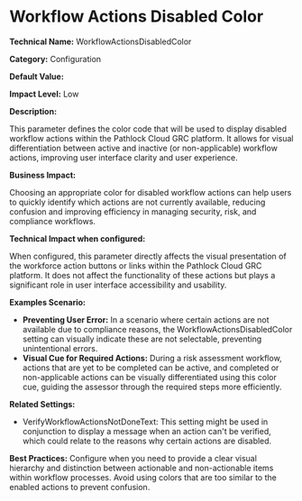 # Workflow Actions Disabled Color

**Technical Name:** WorkflowActionsDisabledColor

**Category:** Configuration

**Default Value:**

**Impact Level:** Low

**Description:**

This parameter defines the color code that will be used to display disabled workflow actions within the Pathlock Cloud GRC platform. It allows for visual differentiation between active and inactive (or non-applicable) workflow actions, improving user interface clarity and user experience.

**Business Impact:**

Choosing an appropriate color for disabled workflow actions can help users to quickly identify which actions are not currently available, reducing confusion and improving efficiency in managing security, risk, and compliance workflows.

**Technical Impact when configured:**

When configured, this parameter directly affects the visual presentation of the workforce action buttons or links within the Pathlock Cloud GRC platform. It does not affect the functionality of these actions but plays a significant role in user interface accessibility and usability.

**Examples Scenario:**

- **Preventing User Error:** In a scenario where certain actions are not available due to compliance reasons, the WorkflowActionsDisabledColor setting can visually indicate these are not selectable, preventing unintentional errors.
- **Visual Cue for Required Actions:** During a risk assessment workflow, actions that are yet to be completed can be active, and completed or non-applicable actions can be visually differentiated using this color cue, guiding the assessor through the required steps more efficiently.

**Related Settings:**

- VerifyWorkflowActionsNotDoneText: This setting might be used in conjunction to display a message when an action can't be verified, which could relate to the reasons why certain actions are disabled.

**Best Practices:** Configure when you need to provide a clear visual hierarchy and distinction between actionable and non-actionable items within workflow processes. Avoid using colors that are too similar to the enabled actions to prevent confusion.
